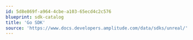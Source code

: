 ```yaml
---
id: 5d8e869f-a964-4cbe-a103-65ecd4c2c576
blueprint: sdk-catalog
title: 'Go SDK'
source: 'https://www.docs.developers.amplitude.com/data/sdks/unreal/'
---
```

